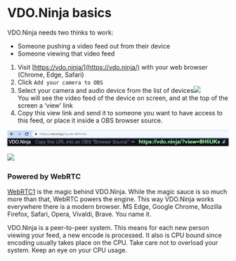 # VDO.Ninja basics

VDO.Ninja needs two thinks to work:

* Someone pushing a video feed out from their device
* Someone viewing that video feed

1. Visit [https://vdo.ninja/](https://vdo.ninja/) with your web browser (Chrome, Edge, Safari)
2. Click `Add your camera to OBS`
3. Select your camera and audio device from the list of devices![](<../.gitbook/assets/camera picker>)\
   You will see the video feed of the device on screen, and at the top of the screen a ‘view’ link
4. Copy this view link and send it to someone you want to have access to this feed, or place it inside a OBS browser source.

![](<../.gitbook/assets/image (1) (2) (1) (1) (1) (1).png>)

![](../.gitbook/assets/obs)

### Powered by WebRTC

[WebRTC](https://webrtc.org/)[1](broken-reference) is the magic behind VDO.Ninja. While the magic sauce is so much more than that, WebRTC powers the engine. This way VDO.Ninja works everywhere there is a modern browser. MS Edge, Google Chrome, Mozilla Firefox, Safari, Opera, Vivaldi, Brave. You name it.

VDO.Ninja is a peer-to-peer system. This means for each new person viewing your feed, a new encode is processed. It also is CPU bound since encoding usually takes place on the CPU. Take care not to overload your system. Keep an eye on your CPU usage.
